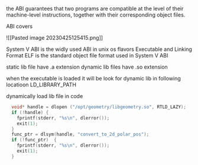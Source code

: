 
the ABI guarantees that two programs are compatible at the level of their machine-level instructions, together with their corresponding object files.

ABI covers

![[Pasted image 20230425125415.png]]

System V ABI is the widly used ABI in unix os flavors
Executable and Linking Format ELF is the standard object file format used in System V ABI

static lib file have .a extension
dynamic lib files have .so extension

when the executable is loaded it will be look for dynamic lib in following locatioon LD_LIBRARY_PATH

dynamically load lib file in code

```c
  void* handle = dlopen ("/opt/geometry/libgeometry.so", RTLD_LAZY);
  if (!handle) {
    fprintf(stderr, "%s\n", dlerror());
    exit(1);
  }
  func_ptr = dlsym(handle, "convert_to_2d_polar_pos");
  if (!func_ptr)  {
    fprintf(stderr, "%s\n", dlerror());
    exit(1);
  }
```

